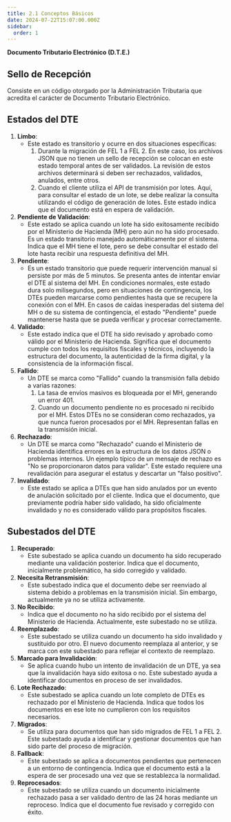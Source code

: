 ```yaml
---
title: 2.1 Conceptos Básicos
date: 2024-07-22T15:07:00.000Z
sidebar:
  order: 1
---
```

**Documento Tributario Electrónico (D.T.E.)**

## **Sello de Recepción**

Consiste en un código otorgado por la Administración Tributaria que acredita el carácter de Documento Tributario Electrónico.

## Estados del DTE

1. **Limbo**:
    - Este estado es transitorio y ocurre en dos situaciones específicas:
        1. Durante la migración de FEL 1 a FEL 2. En este caso, los archivos JSON que no tienen un sello de recepción se colocan en este estado temporal antes de ser validados. La revisión de estos archivos determinará si deben ser rechazados, validados, anulados, entre otros.
        2. Cuando el cliente utiliza el API de transmisión por lotes. Aquí, para consultar el estado de un lote, se debe realizar la consulta utilizando el código de generación de lotes. Este estado indica que el documento está en espera de validación.
2. **Pendiente de Validación**:
    - Este estado se aplica cuando un lote ha sido exitosamente recibido por el Ministerio de Hacienda (MH) pero aún no ha sido procesado. Es un estado transitorio manejado automáticamente por el sistema. Indica que el MH tiene el lote, pero se debe consultar el estado del lote hasta recibir una respuesta definitiva del MH.
3. **Pendiente**:
    - Es un estado transitorio que puede requerir intervención manual si persiste por más de 5 minutos. Se presenta antes de intentar enviar el DTE al sistema del MH. En condiciones normales, este estado dura solo milisegundos, pero en situaciones de contingencia, los DTEs pueden marcarse como pendientes hasta que se recupere la conexión con el MH. En casos de caídas inesperadas del sistema del MH o de su sistema de contingencia, el estado "Pendiente" puede mantenerse hasta que se pueda verificar y procesar correctamente.
4. **Validado**:
    - Este estado indica que el DTE ha sido revisado y aprobado como válido por el Ministerio de Hacienda. Significa que el documento cumple con todos los requisitos fiscales y técnicos, incluyendo la estructura del documento, la autenticidad de la firma digital, y la consistencia de la información fiscal.
5. **Fallido**:
    - Un DTE se marca como "Fallido" cuando la transmisión falla debido a varias razones:
        1. La tasa de envíos masivos es bloqueada por el MH, generando un error 401.
        2. Cuando un documento pendiente no es procesado ni recibido por el MH.
        Estos DTEs no se consideran como rechazados, ya que nunca fueron procesados por el MH. Representan fallas en la transmisión inicial.
6. **Rechazado**:
    - Un DTE se marca como "Rechazado" cuando el Ministerio de Hacienda identifica errores en la estructura de los datos JSON o problemas internos. Un ejemplo típico de un mensaje de rechazo es "No se proporcionaron datos para validar". Este estado requiere una revalidación para asegurar el estatus y descartar un "falso positivo".
7. **Invalidado**:
    - Este estado se aplica a DTEs que han sido anulados por un evento de anulación solicitado por el cliente. Indica que el documento, que previamente podría haber sido validado, ha sido oficialmente invalidado y no es considerado válido para propósitos fiscales.

## Subestados del DTE

1. **Recuperado**:
    - Este subestado se aplica cuando un documento ha sido recuperado mediante una validación posterior. Indica que el documento, inicialmente problemático, ha sido corregido y validado.
2. **Necesita Retransmisión**:
    - Este subestado indica que el documento debe ser reenviado al sistema debido a problemas en la transmisión inicial. Sin embargo, actualmente ya no se utiliza activamente.
3. **No Recibido**:
    - Indica que el documento no ha sido recibido por el sistema del Ministerio de Hacienda. Actualmente, este subestado no se utiliza.
4. **Reemplazado**:
    - Este subestado se utiliza cuando un documento ha sido invalidado y sustituido por otro. El nuevo documento reemplaza al anterior, y se marca con este subestado para reflejar el contexto de reemplazo.
5. **Marcado para Invalidación**:
    - Se aplica cuando hubo un intento de invalidación de un DTE, ya sea que la invalidación haya sido exitosa o no. Este subestado ayuda a identificar documentos en proceso de ser invalidados.
6. **Lote Rechazado**:
    - Este subestado se aplica cuando un lote completo de DTEs es rechazado por el Ministerio de Hacienda. Indica que todos los documentos en ese lote no cumplieron con los requisitos necesarios.
7. **Migrados**:
    - Se utiliza para documentos que han sido migrados de FEL 1 a FEL 2. Este subestado ayuda a identificar y gestionar documentos que han sido parte del proceso de migración.
8. **Fallback**:
    - Este subestado se aplica a documentos pendientes que pertenecen a un entorno de contingencia. Indica que el documento está a la espera de ser procesado una vez que se restablezca la normalidad.
9. **Reprocesados**:
    - Este subestado se utiliza cuando un documento inicialmente rechazado pasa a ser validado dentro de las 24 horas mediante un reproceso. Indica que el documento fue revisado y corregido con éxito.

